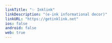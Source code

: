 ```yaml
---
linkTitle: "✨ Inklink"
linkDescription: "(e-ink informational decor)"
linkURL: "https://getinklink.net"
ios: false
android: false
web: true
---
```

